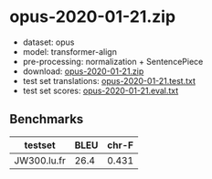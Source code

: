 # opus-2020-01-21.zip

* dataset: opus
* model: transformer-align
* pre-processing: normalization + SentencePiece
* download: [opus-2020-01-21.zip](https://object.pouta.csc.fi/OPUS-MT-models/lu-fr/opus-2020-01-21.zip)
* test set translations: [opus-2020-01-21.test.txt](https://object.pouta.csc.fi/OPUS-MT-models/lu-fr/opus-2020-01-21.test.txt)
* test set scores: [opus-2020-01-21.eval.txt](https://object.pouta.csc.fi/OPUS-MT-models/lu-fr/opus-2020-01-21.eval.txt)

## Benchmarks

| testset               | BLEU  | chr-F |
|-----------------------|-------|-------|
| JW300.lu.fr 	| 26.4 	| 0.431 |

